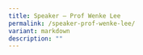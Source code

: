 ```yaml
---
title: Speaker – Prof Wenke Lee
permalink: /speaker-prof-wenke-lee/
variant: markdown
description: ""
---
```

